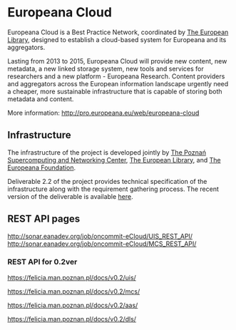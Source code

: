 Europeana Cloud
======

Europeana Cloud is a Best Practice Network, coordinated by [The European Library](http://www.theeuropeanlibrary.org/), designed to establish a cloud-based system for Europeana and its aggregators.

Lasting from 2013 to 2015, Europeana Cloud will provide new content, new metadata, a new linked storage system, new tools and services for researchers and a new platform - Europeana Research. Content providers and aggregators across the European information landscape urgently need a cheaper, more sustainable infrastructure that is capable of storing both metadata and content.

More information: http://pro.europeana.eu/web/europeana-cloud


## Infrastructure

The infrastructure of the project is developed jointly by [The Poznań Supercomputing and Networking Center](http://www.man.poznan.pl/online/en/), [The European Library](http://www.theeuropeanlibrary.org/), and [The Europeana Foundation](http://www.europeana.eu/). 

Deliverable 2.2 of the project provides technical specification of the infrastructure along with the requirement gathering process. The recent version of the deliverable is available [here](http://pro.europeana.eu/web/europeana-cloud/results/-/document_library_display/p6BV/view/1861920/57410).


## REST API pages
http://sonar.eanadev.org/job/oncommit-eCloud/UIS_REST_API/
http://sonar.eanadev.org/job/oncommit-eCloud/MCS_REST_API/

### REST API for 0.2ver
https://felicia.man.poznan.pl/docs/v0.2/uis/

https://felicia.man.poznan.pl/docs/v0.2/mcs/

https://felicia.man.poznan.pl/docs/v0.2/aas/

https://felicia.man.poznan.pl/docs/v0.2/dls/
